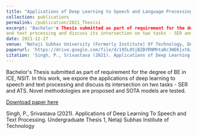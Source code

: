 ```yaml
---
title: "Applications of Deep Learning to Speech and Language Processing"
collection: publications
permalink: /publication/2021_Thesis1
excerpt: 'Bachelor's Thesis submitted as part of requirement for the degree of BE in ICE, NSIT. In this work, we expore the applications of deep learning to speech
and text processing and discuss its intersection on two tasks - SER and ATS. Novel methodologies are proposed and SOTA models are tested.'
date: 2021-12-27
venue: 'Netaji Subhas University (Formerly Institute) Of Technology, Delhi University'
paperurl: 'https://drive.google.com/file/d/195L05jBZBYRNMhtaRc3WEKjxt6JPNdDi/view?usp=sharing5'
citation: 'Singh, P., Srivastava (2021). Applications of Deep Learning To Speech and Text Processing. Undergraduate Thesis 1, Netaji Subhas Institute of Technology'
---
```


Bachelor's Thesis submitted as part of requirement for the degree of BE in ICE, NSIT. In this work, we expore the applications of deep learning to speech
and text processing and discuss its intersection on two tasks - SER and ATS. Novel methodologies are proposed and SOTA models are tested.

[Download paper here](https://drive.google.com/file/d/195L05jBZBYRNMhtaRc3WEKjxt6JPNdDi/view?usp=sharing5)

Singh, P., Srivastava (2021). Applications of Deep Learning To Speech and Text Processing. Undergraduate Thesis 1, Netaji Subhas Institute of Technology